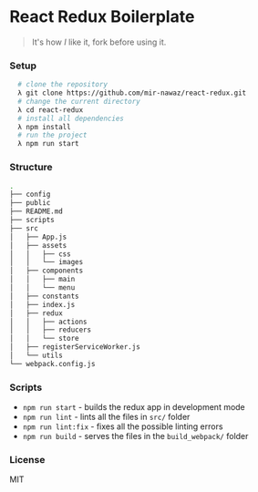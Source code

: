 # React Redux Boilerplate
> It's how _I_ like it, fork before using it.

### Setup
```bash
  # clone the repository
  λ git clone https://github.com/mir-nawaz/react-redux.git
  # change the current directory
  λ cd react-redux
  # install all dependencies
  λ npm install
  # run the project
  λ npm run start
```

### Structure
```bash
.
├── config
├── public
├── README.md
├── scripts
├── src
│   ├── App.js
│   ├── assets
│   │   ├── css
│   │   └── images
│   ├── components
│   │   ├── main
│   │   └── menu
│   ├── constants
│   ├── index.js
│   ├── redux
│   │   ├── actions
│   │   ├── reducers
│   │   └── store
│   ├── registerServiceWorker.js
│   └── utils
└── webpack.config.js

```

### Scripts

- `npm run start` - builds the redux app in development mode
- `npm run lint` - lints all the files in `src/` folder
- `npm run lint:fix` - fixes all the possible linting errors
- `npm run build` - serves the files in the `build_webpack/` folder

### License
MIT
